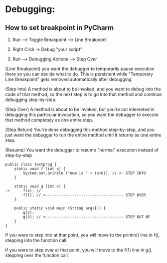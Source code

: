 # Debugging:

## How to set breakpoint in PyCharm

1. Run —> Toggle Breakpoint —> Line Breakpoint

2. Right Click -> Debug "your script"

3. Run —> Debugging Actions —> Step Over


(Line Breakpoint) you want the debugger to temporarily pause execution there so you can decide what to do. This is persistent while "Temporary Line Breakpoint" gets removed automatically after debugging.

(Step Into) A method is about to be invoked, and you want to debug into the code of that method, so the next step is to go into that method and continue debugging step-by-step.

(Step Over) A method is about to be invoked, but you're not interested in debugging this particular invocation, so you want the debugger to execute that method completely as one entire step.

(Step Return) You're done debugging this method step-by-step, and you just want the debugger to run the entire method until it returns as one entire step.

(Resume) You want the debugger to resume "normal" execution instead of step-by-step


```
public class testprog {
    static void f (int x) {
        System.out.println ("num is " + (x+0)); // <- STEP INTO
    }

    static void g (int x) {
->      f(x); //
        f(1); // <----------------------------------- STEP OVER
    }

    public static void main (String args[]) {
        g(2);
        g(3); // <----------------------------------- STEP OUT OF
    }
}

```
If you were to step into at that point, you will move to the println() line in f(), stepping into the function call.

If you were to step over at that point, you will move to the f(1) line in g(), stepping over the function call.
